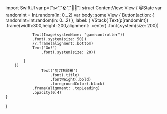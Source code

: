 import SwiftUI
var p=["✂️","🪨","🖐🏻"]
struct ContentView: View {
    @State var randomInt = Int.random(in: 0...2)
    var body: some View {
        Button(action: {
            randomInt=Int.random(in: 0...2)
        }, label: {
            VStack{
                Text(p[randomInt])
                    .frame(width:300,height: 200,alignment: .center)
                    .font(.system(size: 200))
                
                Text(Image(systemName: "gamecontroller"))
                .font(.system(size: 50))
                //.frame(alignment:.bottom)
                Text("Go!")
                    .font(.system(size: 20))
                
            }
        })
                    Text("剪刀石頭布")
                        .font(.title)
                        .fontWeight(.bold)
                        .foregroundColor(.black)
                .frame(alignment: .topLeading)
                .opacity(0.4)
    }
}
